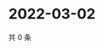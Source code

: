 # 2022-03-02

共 0 条

<!-- BEGIN WEIBO -->
<!-- 最后更新时间 Wed Mar 02 2022 21:19:18 GMT+0800 (China Standard Time) -->

<!-- END WEIBO -->
